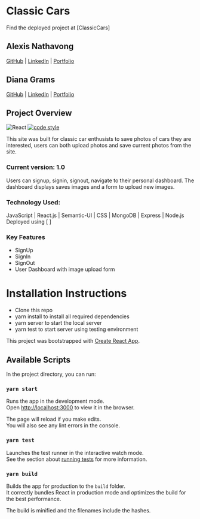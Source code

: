 # Classic Cars

Find the deployed project at [ClassicCars]

## Alexis Nathavong

[GitHub](https://github.com/AlexisNathavong) | [LinkedIn](https://www.linkedin.com/in/alexis-nathavong/) | [Portfolio](https://www.alexisvpanyathong.tech/)

## Diana Grams

[GitHub](https://github.com/deegrams221) | [LinkedIn](https://www.linkedin.com/in/diana-grams/) | [Portfolio](https://dianagrams.dev/)

## Project Overview

![React](https://img.shields.io/badge/react-v17.0.1-blue.svg)
[![code style](https://img.shields.io/badge/code_style-prettier-ff69b4.svg?style=flat)](https://github.com/prettier/prettier)

This site was built for classic car enthusists to save photos of cars they are interested, users can both upload photos and save current photos from the site.
<br>

### Current version: 1.0

Users can signup, signin, signout, navigate to their personal dashboard. The dashboard displays saves images and a form to upload new images.

### Technology Used:

JavaScript | React.js | Semantic-UI | CSS | MongoDB | Express | Node.js
<br>
Deployed using [ ]

### Key Features

- SignUp
- SignIn
- SignOut
- User Dashboard with image upload form

# Installation Instructions

- Clone this repo
- yarn install to install all required dependencies
- yarn server to start the local server
- yarn test to start server using testing environment

This project was bootstrapped with [Create React App](https://github.com/facebook/create-react-app).

## Available Scripts

In the project directory, you can run:

### `yarn start`

Runs the app in the development mode.<br />
Open [http://localhost:3000](http://localhost:3000) to view it in the browser.

The page will reload if you make edits.<br />
You will also see any lint errors in the console.

### `yarn test`

Launches the test runner in the interactive watch mode.<br />
See the section about [running tests](https://facebook.github.io/create-react-app/docs/running-tests) for more information.

### `yarn build`

Builds the app for production to the `build` folder.<br />
It correctly bundles React in production mode and optimizes the build for the best performance.

The build is minified and the filenames include the hashes.
